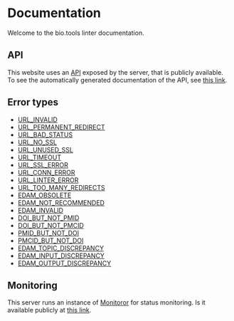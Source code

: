 # Documentation

Welcome to the bio.tools linter documentation.

## API

This website uses an [API](https://en.wikipedia.org/wiki/API) exposed by the server, that is publicly available.
To see the automatically generated documentation of the API, see [this link](/api/documentation).

## Error types

- [URL\_INVALID](/docs/URL_INVALID)
- [URL\_PERMANENT\_REDIRECT](/docs/URL_PERMANENT_REDIRECT)
- [URL\_BAD\_STATUS](/docs/URL_BAD_STATUS)
- [URL\_NO\_SSL](/docs/URL_NO_SSL)
- [URL\_UNUSED\_SSL](/docs/URL_UNUSED_SSL)
- [URL\_TIMEOUT](/docs/URL_TIMEOUT)
- [URL\_SSL\_ERROR](/docs/URL_SSL_ERROR)
- [URL\_CONN\_ERROR](/docs/URL_CONN_ERROR)
- [URL\_LINTER\_ERROR](/docs/URL_LINTER_ERROR)
- [URL\_TOO\_MANY\_REDIRECTS](/docs/URL_TOO_MANY_REDIRECTS)
- [EDAM\_OBSOLETE](/docs/EDAM_OBSOLETE)
- [EDAM\_NOT\_RECOMMENDED](/docs/EDAM_NOT_RECOMMENDED)
- [EDAM\_INVALID](/docs/EDAM_INVALID)
- [DOI\_BUT\_NOT\_PMID](/docs/PublishingIDConversions)
- [DOI\_BUT\_NOT\_PMCID](/docs/PublishingIDConversions)
- [PMID\_BUT\_NOT\_DOI](/docs/PublishingIDConversions)
- [PMCID\_BUT\_NOT\_DOI](/docs/PublishingIDConversions)
- [EDAM\_TOPIC\_DISCREPANCY](/docs/EDAM_TOPIC_DISCREPANCY)
- [EDAM\_INPUT\_DISCREPANCY](/docs/EDAM_INPUT_DISCREPANCY)
- [EDAM\_OUTPUT\_DISCREPANCY](/docs/EDAM_OUTPUT_DISCREPANCY)

## Monitoring

This server runs an instance of [Monitoror](https://monitoror.com/) for status monitoring. Is it available publicly at [this link](/dash/).
